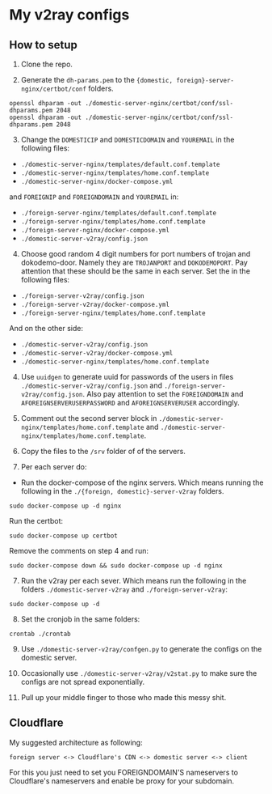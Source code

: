 # My v2ray configs

## How to setup

1. Clone the repo.

2. Generate the `dh-params.pem` to the `{domestic, foreign}-server-nginx/certbot/conf` folders.

```
openssl dhparam -out ./domestic-server-nginx/certbot/conf/ssl-dhparams.pem 2048
openssl dhparam -out ./domestic-server-nginx/certbot/conf/ssl-dhparams.pem 2048
```

3. Change the `DOMESTICIP` and `DOMESTICDOMAIN` and `YOUREMAIL` in  the following files:

+ `./domestic-server-nginx/templates/default.conf.template`
+ `./domestic-server-nginx/templates/home.conf.template`
+ `./domestic-server-nginx/docker-compose.yml`

and `FOREIGNIP` and `FOREIGNDOMAIN` and `YOUREMAIL` in:

+ `./foreign-server-nginx/templates/default.conf.template`
+ `./foreign-server-nginx/templates/home.conf.template`
+ `./foreign-server-nginx/docker-compose.yml`
+ `./domestic-server-v2ray/config.json`

4. Choose good random 4 digit numbers for port numbers of trojan and dokodemo-door. Namely they are `TROJANPORT` and `DOKODEMOPORT`. Pay attention that these should be the same in each server. Set the in the following files:  

+ `./foreign-server-v2ray/config.json`
+ `./foreign-server-v2ray/docker-compose.yml`
+ `./foreign-server-nginx/templates/home.conf.template`

And on the other side:  

+ `./domestic-server-v2ray/config.json`
+ `./domestic-server-v2ray/docker-compose.yml`
+ `./domestic-server-nginx/templates/home.conf.template`

4. Use `uuidgen` to generate uuid for passwords of the users in files `./domestic-server-v2ray/config.json` and `./foreign-server-v2ray/config.json`. Also pay attention to set the `FOREIGNDOMAIN` and `AFOREIGNSERVERUSERPASSWORD` and `AFOREIGNSERVERUSER` accordingly.     

4. Comment out the second server block in `./domestic-server-nginx/templates/home.conf.template` and `./domestic-server-nginx/templates/home.conf.template`.

5. Copy the files to the `/srv` folder of of the servers.

4. Per each server do:

+ Run the docker-compose of the nginx servers. Which means running the following in the `./{foreign, domestic}-server-v2ray` folders.

```
sudo docker-compose up -d nginx
```

Run the certbot:

```
sudo docker-compose up certbot
```

Remove the comments on step 4 and run:

```
sudo docker-compose down && sudo docker-compose up -d nginx
```

7. Run the v2ray per each sever. Which means run the following in the folders `./domestic-server-v2ray` and `./foreign-server-v2ray`:  

```
sudo docker-compose up -d
```

8. Set the cronjob in the same folders:

```
crontab ./crontab
```

9. Use `./domestic-server-v2ray/confgen.py` to generate the configs on the domestic server.

10. Occasionally use `./domestic-server-v2ray/v2stat.py` to make sure the configs are not spread exponentially.

11. Pull up your middle finger to those who made this messy shit.


## Cloudflare

My suggested architecture as following:

```
foreign server <-> Cloudflare's CDN <-> domestic server <-> client
```

For this you just need to set you FOREIGNDOMAIN'S nameservers to Cloudflare's nameservers and enable be proxy for your subdomain.



